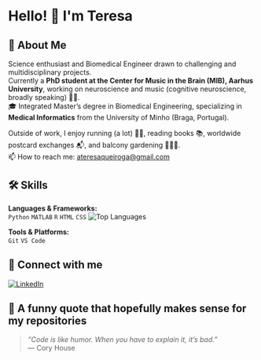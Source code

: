 # Hello! 👋 I'm Teresa

## 🔭 About Me
Science enthusiast and Biomedical Engineer drawn to challenging and multidisciplinary projects.  
Currently a **PhD student at the Center for Music in the Brain (MIB), Aarhus University**, working on neuroscience and music (cognitive neuroscience, broadly speaking) 🧠🎹.  
🎓 Integrated Master’s degree in Biomedical Engineering, specializing in **Medical Informatics** from the University of Minho (Braga, Portugal).  

Outside of work, I enjoy running (a lot) 🏃‍♀️, reading books 📚, worldwide postcard exchanges 📬, and balcony gardening 👩🏻‍🌾.  
📫 How to reach me: ateresaqueiroga@gmail.com

## 🛠 Skills
**Languages & Frameworks:**  
`Python` `MATLAB` `R` `HTML` `CSS`
![Top Languages](https://github-readme-stats.vercel.app/api/top-langs/?username=ateresaqueiroga&layout=compact&theme=radical)  

**Tools & Platforms:**  
`Git` `VS Code`  

## 🔗 Connect with me
[![LinkedIn](https://img.shields.io/badge/LinkedIn-Profile-blue?style=flat&logo=linkedin)](https://linkedin.com/in/ateresaqueiroga)  

## 💬 A funny quote that hopefully makes sense for my repositories
> *“Code is like humor. When you have to explain it, it’s bad.”*  
> — Cory House
